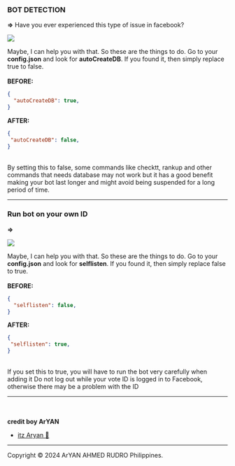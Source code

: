 ### BOT DETECTION
__=>__ Have you ever experienced this type of issue in facebook?
  
<img align="center" src="https://i.ibb.co/4SChsvH/facebook.jpg">

Maybe, I can help you with that. So these are the things to do. Go to your **config.json** and look for **autoCreateDB**. If you found it, then simply replace true to false.
<br><br>
__BEFORE:__
```json
{
  "autoCreateDB": true,
}
```
__AFTER:__
```json
{
 "autoCreateDB": false,
}
```
<br>
By setting this to false, some commands like checktt, rankup and other commands that needs database may not work but it has a good benefit making your bot last longer and might avoid being suspended for a long period of time.

---
### Run bot on your own ID
__=>__ 
  
<img align="center" src="https://i.imgur.com/gJGPC5w.jpeg">

Maybe, I can help you with that. So these are the things to do. Go to your **config.json** and look for **selflisten**. If you found it, then simply replace false to true.
<br><br>
__BEFORE:__
```json
{
  "selflisten": false,
}
```
__AFTER:__
```json
{
 "selflisten": true,
}
```
<br>
If you set this to true, you will have to run the bot very carefully when adding it Do not log out while your vote ID is logged in to Facebook, otherwise there may be a problem with the ID

---
<br><br> __credit boy ArYAN__
  - [ itz Aryan 🎀](https://www.facebook.com/profile.php?id=61574850908374)

---
Copyright © 2024 ArYAN AHMED RUDRO Philippines.<br>
